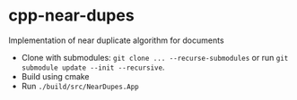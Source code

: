 # cpp-near-dupes
Implementation of near duplicate algorithm for documents

- Clone with submodules: `git clone ... --recurse-submodules` or run `git submodule update --init --recursive`.
- Build using cmake
- Run `./build/src/NearDupes.App`